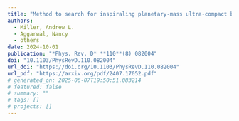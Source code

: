 ```yaml
---
title: "Method to search for inspiraling planetary-mass ultra-compact binaries using the generalized frequency-Hough transform in LIGO O3a data"
authors:
  - Miller, Andrew L.
  - Aggarwal, Nancy
  - others
date: 2024-10-01
publication: "*Phys. Rev. D* **110**(8) 082004"
doi: "10.1103/PhysRevD.110.082004"
url_doi: "https://doi.org/10.1103/PhysRevD.110.082004"
url_pdf: "https://arxiv.org/pdf/2407.17052.pdf"
# generated_on: 2025-06-07T19:50:51.083214
# featured: false
# summary: ""
# tags: []
# projects: []
---
```

